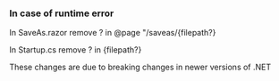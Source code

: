 ### In case of runtime error

In SaveAs.razor remove ? in @page "/saveas/{filepath?}

In Startup.cs remove ? in {filepath?}

These changes are due to breaking changes in newer versions of .NET
